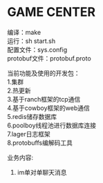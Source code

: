 # GAME CENTER

编译：make     
运行：sh start.sh  
配置文件：sys.config     
protobuf文件：protobuf.proto

当前功能及使用的开发包：<br>
1.集群<br>
2.热更新<br>
3.基于ranch框架的tcp通信<br>
4.基于cowboy框架的web通信<br>
5.redis储存数据库<br>
6.poolboy线程池进行数据库连接<br>
7.lager日志框架<br>
8.protobuffs编解码工具<br>

业务内容: <br>
1. im单对单聊天消息


